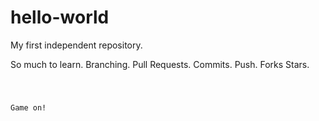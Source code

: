 # hello-world
My first independent repository. 

So much to learn. Branching. Pull Requests. Commits. Push. Forks Stars. 

<code>
  
  Game on!
